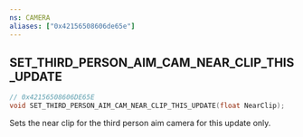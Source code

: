 ```yaml
---
ns: CAMERA
aliases: ["0x42156508606de65e"]
---
```

## SET_THIRD_PERSON_AIM_CAM_NEAR_CLIP_THIS_UPDATE

```c
// 0x42156508606DE65E
void SET_THIRD_PERSON_AIM_CAM_NEAR_CLIP_THIS_UPDATE(float NearClip);
```

Sets the near clip for the third person aim camera for this update only.

